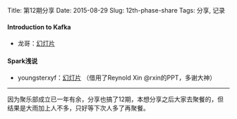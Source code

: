 Title: 第12期分享
Date: 2015-08-29
Slug: 12th-phase-share
Tags: 分享, 记录

#### Introduction to Kafka

- 龙哥：[幻灯片](http://pan.baidu.com/s/1gdhLU4j)

#### Spark浅说

- youngsterxyf：[幻灯片](http://pan.baidu.com/s/1gdB8gLl) （借用了Reynold Xin @rxin的PPT，多谢大神）

------

因为聚乐部成立已一年有余，分享也搞了12期，本想分享之后大家去聚餐的，但结果是大雨加上人不多，只好等下次人多了再聚餐。
